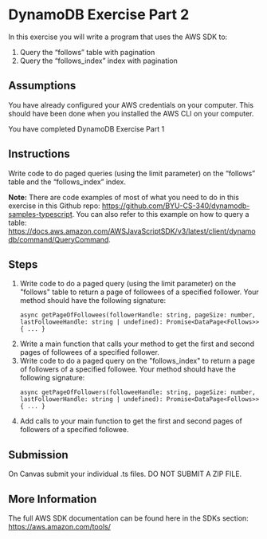 # DynamoDB Exercise Part 2
  
In this exercise you will write a program that uses the AWS SDK to:
1. Query the “follows” table with pagination
1. Query the “follows_index” index with pagination

## Assumptions
You have already configured your AWS credentials on your computer.  This should have been done when you installed the AWS CLI on your computer.

You have completed DynamoDB Exercise Part 1

## Instructions

Write code to do paged queries (using the limit parameter) on the “follows” table and the “follows_index” index.

**Note:** There are code examples of most of what you need to do in this exercise in this Github repo: https://github.com/BYU-CS-340/dynamodb-samples-typescript. You can also refer to this example on how to query a table: https://docs.aws.amazon.com/AWSJavaScriptSDK/v3/latest/client/dynamodb/command/QueryCommand.

## Steps

1. Write code to do a paged query (using the limit parameter) on the "follows" table to return a page of followees of a specified follower. Your method should have the following signature:
    ```
    async getPageOfFollowees(followerHandle: string, pageSize: number, lastFolloweeHandle: string | undefined): Promise<DataPage<Follows>> { ... }
    ```
1. Write a main function that calls your method to get the first and second pages of followees of a specified follower.
1. Write code to do a paged query on the "follows_index" to return a page of followers of a specified followee. Your method should have the following signature:
    ```
    async getPageOfFollowers(followeeHandle: string, pageSize: number, lastFollowerHandle: string | undefined): Promise<DataPage<Follows>> { ... }
    ```
1. Add calls to your main function to get the first and second pages of followers of a specified followee.

## Submission

On Canvas submit your individual .ts files. DO NOT SUBMIT A ZIP FILE.

## More Information

The full AWS SDK documentation can be found here in the SDKs section: https://aws.amazon.com/tools/
